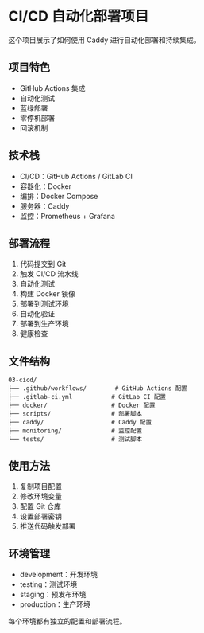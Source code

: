 # CI/CD 自动化部署项目

这个项目展示了如何使用 Caddy 进行自动化部署和持续集成。

## 项目特色

- GitHub Actions 集成
- 自动化测试
- 蓝绿部署
- 零停机部署
- 回滚机制

## 技术栈

- CI/CD：GitHub Actions / GitLab CI
- 容器化：Docker
- 编排：Docker Compose
- 服务器：Caddy
- 监控：Prometheus + Grafana

## 部署流程

1. 代码提交到 Git
2. 触发 CI/CD 流水线
3. 自动化测试
4. 构建 Docker 镜像
5. 部署到测试环境
6. 自动化验证
7. 部署到生产环境
8. 健康检查

## 文件结构

```
03-cicd/
├── .github/workflows/        # GitHub Actions 配置
├── .gitlab-ci.yml           # GitLab CI 配置
├── docker/                  # Docker 配置
├── scripts/                 # 部署脚本
├── caddy/                   # Caddy 配置
├── monitoring/              # 监控配置
└── tests/                   # 测试脚本
```

## 使用方法

1. 复制项目配置
2. 修改环境变量
3. 配置 Git 仓库
4. 设置部署密钥
5. 推送代码触发部署

## 环境管理

- development：开发环境
- testing：测试环境
- staging：预发布环境
- production：生产环境

每个环境都有独立的配置和部署流程。
